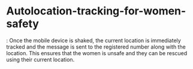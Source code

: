# Autolocation-tracking-for-women-safety
: Once the mobile device is shaked, the current location is immediately tracked and the message is sent to the registered number along with the location. This ensures that the women is unsafe and they can be rescued using their current location.
